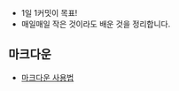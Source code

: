 * 1일 1커밋이 목표!
* 매일매일 작은 것이라도 배운 것을 정리합니다.

## 마크다운
* [마크다운 사용법](https://github.com/puurib/TIL/blob/master/Markdown.md)
